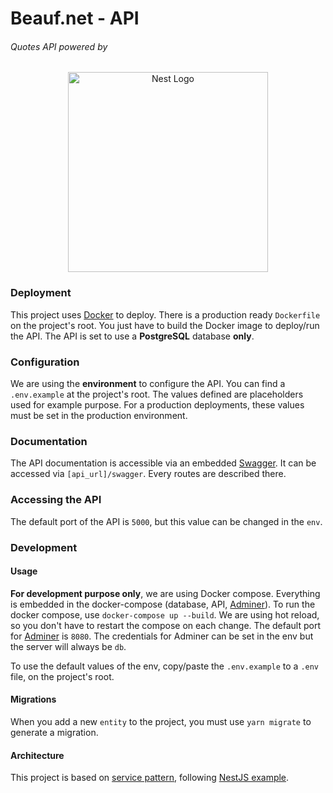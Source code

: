 # Beauf.net - API

###### Quotes API powered by

<p align="center">
  <a href="https://nestjs.com/" target="blank"><img src="https://nestjs.com/img/logo_text.svg" width="320" alt="Nest Logo" />     </a>
</p>

### Deployment


This project uses [Docker](https://www.docker.com/) to deploy.
There is a production ready `Dockerfile` on the project's root.
You just have to build the Docker image to deploy/run the API.
The API is set to use a **PostgreSQL** database **only**.

### Configuration

We are using the **environment** to configure the API.
You can find a `.env.example` at the project's root. The values defined are placeholders used for example purpose.
For a production deployments, these values must be set in the production environment.

### Documentation

The API documentation is accessible via an embedded [Swagger](https://swagger.io/).
It can be accessed via `[api_url]/swagger`.
Every routes are described there.

### Accessing the API

The default port of the API is `5000`, but this value can be changed in the `env`.

### Development

#### Usage

**For development purpose only**, we are using Docker compose.
Everything is embedded in the docker-compose (database, API, [Adminer](https://www.adminer.org/)).
To run the docker compose, use `docker-compose up --build`. We are using hot reload, so you don't have to restart the compose on each change.
The default port for [Adminer](https://www.adminer.org/) is `8080`.
The credentials for Adminer can be set in the env but the server will always be `db`.

To use the default values of the env, copy/paste the `.env.example` to a `.env` file, on the project's root.

#### Migrations

When you add a new `entity` to the project, you must use `yarn migrate` to generate a migration.

#### Architecture

This project is based on [service pattern](https://en.wikipedia.org/wiki/Service_layer_pattern), following [NestJS example](https://github.com/nestjs/nest/tree/master/sample/01-cats-app/).

